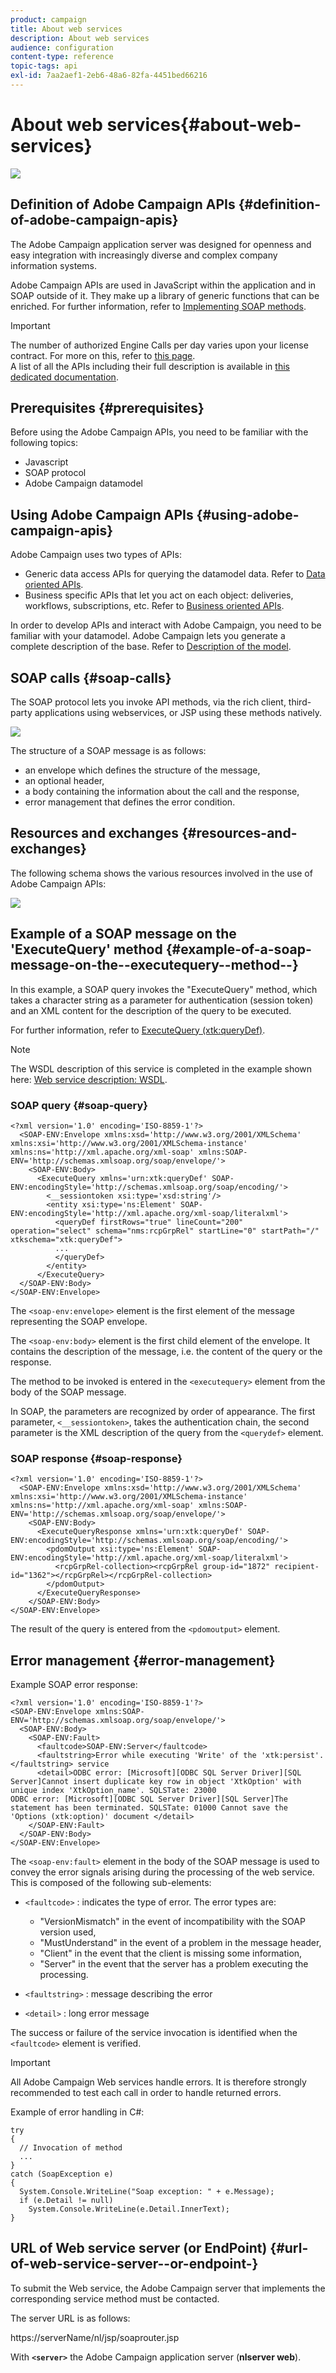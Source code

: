 ```yaml
---
product: campaign
title: About web services
description: About web services
audience: configuration
content-type: reference
topic-tags: api
exl-id: 7aa2aef1-2eb6-48a6-82fa-4451bed66216
---
```

# About web services{#about-web-services}

![](../../assets/v7-only.svg)

## Definition of Adobe Campaign APIs {#definition-of-adobe-campaign-apis}

The Adobe Campaign application server was designed for openness and easy integration with increasingly diverse and complex company information systems.

Adobe Campaign APIs are used in JavaScript within the application and in SOAP outside of it. They make up a library of generic functions that can be enriched. For further information, refer to [Implementing SOAP methods](../../configuration/using/implementing-soap-methods.md).

>[!IMPORTANT]
>
>The number of authorized Engine Calls per day varies upon your license contract. For more on this, refer to [this page](https://helpx.adobe.com/legal/product-descriptions/adobe-campaign-classic---product-description.html).   
>A list of all the APIs including their full description is available in [this dedicated documentation](https://docs.adobe.com/content/help/en/campaign-classic/technicalresources/api/index.html).

## Prerequisites {#prerequisites}

Before using the Adobe Campaign APIs, you need to be familiar with the following topics:

* Javascript
* SOAP protocol
* Adobe Campaign datamodel

## Using Adobe Campaign APIs {#using-adobe-campaign-apis}

Adobe Campaign uses two types of APIs:

* Generic data access APIs for querying the datamodel data. Refer to [Data oriented APIs](../../configuration/using/data-oriented-apis.md).
* Business specific APIs that let you act on each object: deliveries, workflows, subscriptions, etc. Refer to [Business oriented APIs](../../configuration/using/business-oriented-apis.md).

In order to develop APIs and interact with Adobe Campaign, you need to be familiar with your datamodel. Adobe Campaign lets you generate a complete description of the base. Refer to [Description of the model](../../configuration/using/data-oriented-apis.md#description-of-the-model).

## SOAP calls {#soap-calls}

The SOAP protocol lets you invoke API methods, via the rich client, third-party applications using webservices, or JSP using these methods natively.

![](assets/s_ncs_configuration_architecture.png)

The structure of a SOAP message is as follows:

* an envelope which defines the structure of the message,
* an optional header,
* a body containing the information about the call and the response,
* error management that defines the error condition.

## Resources and exchanges {#resources-and-exchanges}

The following schema shows the various resources involved in the use of Adobe Campaign APIs:

![](assets/s_ncs_integration_webservices_schema_pres.png)

## Example of a SOAP message on the 'ExecuteQuery' method {#example-of-a-soap-message-on-the--executequery--method--}

In this example, a SOAP query invokes the "ExecuteQuery" method, which takes a character string as a parameter for authentication (session token) and an XML content for the description of the query to be executed.

For further information, refer to [ExecuteQuery (xtk:queryDef)](../../configuration/using/data-oriented-apis.md#executequery--xtk-querydef-).

>[!NOTE]
>
>The WSDL description of this service is completed in the example shown here: [Web service description: WSDL](../../configuration/using/web-service-calls.md#web-service-description--wsdl).

### SOAP query {#soap-query}

```
<?xml version='1.0' encoding='ISO-8859-1'?>
  <SOAP-ENV:Envelope xmlns:xsd='http://www.w3.org/2001/XMLSchema' xmlns:xsi='http://www.w3.org/2001/XMLSchema-instance' xmlns:ns='http://xml.apache.org/xml-soap' xmlns:SOAP-ENV='http://schemas.xmlsoap.org/soap/envelope/'>
    <SOAP-ENV:Body>
      <ExecuteQuery xmlns='urn:xtk:queryDef' SOAP-ENV:encodingStyle='http://schemas.xmlsoap.org/soap/encoding/'>
        <__sessiontoken xsi:type='xsd:string'/>
        <entity xsi:type='ns:Element' SOAP-ENV:encodingStyle='http://xml.apache.org/xml-soap/literalxml'>
          <queryDef firstRows="true" lineCount="200" operation="select" schema="nms:rcpGrpRel" startLine="0" startPath="/" xtkschema="xtk:queryDef">
          ...
          </queryDef>
        </entity>
      </ExecuteQuery>
  </SOAP-ENV:Body>
</SOAP-ENV:Envelope>

```

The `<soap-env:envelope>` element is the first element of the message representing the SOAP envelope.

The `<soap-env:body>` element is the first child element of the envelope. It contains the description of the message, i.e. the content of the query or the response.

The method to be invoked is entered in the `<executequery>` element from the body of the SOAP message.

In SOAP, the parameters are recognized by order of appearance. The first parameter, `<__sessiontoken>`, takes the authentication chain, the second parameter is the XML description of the query from the `<querydef>` element.

### SOAP response {#soap-response}

```
<?xml version='1.0' encoding='ISO-8859-1'?>
  <SOAP-ENV:Envelope xmlns:xsd='http://www.w3.org/2001/XMLSchema' xmlns:xsi='http://www.w3.org/2001/XMLSchema-instance' xmlns:ns='http://xml.apache.org/xml-soap' xmlns:SOAP-ENV='http://schemas.xmlsoap.org/soap/envelope/'>
    <SOAP-ENV:Body>
      <ExecuteQueryResponse xmlns='urn:xtk:queryDef' SOAP-ENV:encodingStyle='http://schemas.xmlsoap.org/soap/encoding/'>
        <pdomOutput xsi:type='ns:Element' SOAP-ENV:encodingStyle='http://xml.apache.org/xml-soap/literalxml'>
          <rcpGrpRel-collection><rcpGrpRel group-id="1872" recipient-id="1362"></rcpGrpRel></rcpGrpRel-collection>
        </pdomOutput>
      </ExecuteQueryResponse>
    </SOAP-ENV:Body>
</SOAP-ENV:Envelope>

```

The result of the query is entered from the `<pdomoutput>` element.

## Error management {#error-management}

Example SOAP error response:

```
<?xml version='1.0' encoding='ISO-8859-1'?>
<SOAP-ENV:Envelope xmlns:SOAP-ENV='http://schemas.xmlsoap.org/soap/envelope/'>
  <SOAP-ENV:Body>
    <SOAP-ENV:Fault>
      <faultcode>SOAP-ENV:Server</faultcode>
      <faultstring>Error while executing 'Write' of the 'xtk:persist'.</faultstring> service
      <detail>ODBC error: [Microsoft][ODBC SQL Server Driver][SQL Server]Cannot insert duplicate key row in object 'XtkOption' with unique index 'XtkOption_name'. SQLSTate: 23000
ODBC error: [Microsoft][ODBC SQL Server Driver][SQL Server]The statement has been terminated. SQLSTate: 01000 Cannot save the 'Options (xtk:option)' document </detail>
    </SOAP-ENV:Fault>
  </SOAP-ENV:Body>
</SOAP-ENV:Envelope>

```

The `<soap-env:fault>` element in the body of the SOAP message is used to convey the error signals arising during the processing of the web service. This is composed of the following sub-elements:

* `<faultcode>` : indicates the type of error. The error types are:

    * "VersionMismatch" in the event of incompatibility with the SOAP version used,
    * "MustUnderstand" in the event of a problem in the message header,
    * "Client" in the event that the client is missing some information,
    * "Server" in the event that the server has a problem executing the processing.

* `<faultstring>` : message describing the error
* `<detail>` : long error message

The success or failure of the service invocation is identified when the `<faultcode>` element is verified.

>[!IMPORTANT]
>
>All Adobe Campaign Web services handle errors. It is therefore strongly recommended to test each call in order to handle returned errors.

Example of error handling in C#:

```
try 
{
  // Invocation of method
  ...
}
catch (SoapException e)
{
  System.Console.WriteLine("Soap exception: " + e.Message);        
  if (e.Detail != null)
    System.Console.WriteLine(e.Detail.InnerText);
}

```

## URL of Web service server (or EndPoint) {#url-of-web-service-server--or-endpoint-}

To submit the Web service, the Adobe Campaign server that implements the corresponding service method must be contacted.

The server URL is as follows:

https://serverName/nl/jsp/soaprouter.jsp

With **`<server>`** the Adobe Campaign application server (**nlserver web**).
